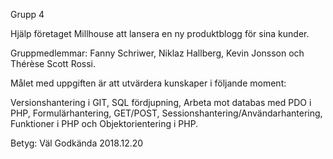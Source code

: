 Grupp 4

Hjälp företaget Millhouse att lansera en ny produktblogg för sina kunder.

Gruppmedlemmar:
Fanny Schriwer, Niklaz Hallberg, Kevin Jonsson och Thérèse Scott Rossi.

Målet med uppgiften är att utvärdera kunskaper i följande moment:

Versionshantering i GIT, SQL fördjupning, Arbeta mot databas med PDO i PHP, Formulärhantering, GET/POST, Sessionshantering/Användarhantering, Funktioner i PHP och Objektorientering i PHP.

Betyg: Väl Godkända
2018.12.20
